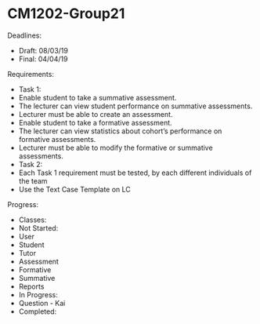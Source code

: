 # CM1202-Group21

Deadlines:
 - Draft: 08/03/19
 - Final: 04/04/19
 
Requirements:
 - Task 1:
  - Enable student to take a summative assessment. 
  - The lecturer can view student performance on summative assessments.
  - Lecturer must be able to create an assessment.
  -	Enable student to take a formative assessment. 
  - The lecturer can view statistics about cohort’s performance on formative assessments.
  - Lecturer must be able to modify the formative or summative assessments.
 - Task 2:
  - Each Task 1 requirement must be tested, by each different individuals of the team
  - Use the Text Case Template on LC
 
Progress:
 - Classes:
  - Not Started:
   - User
   - Student
   - Tutor
   - Assessment
   - Formative
   - Summative
   - Reports
  - In Progress:
   - Question - Kai
  - Completed:
